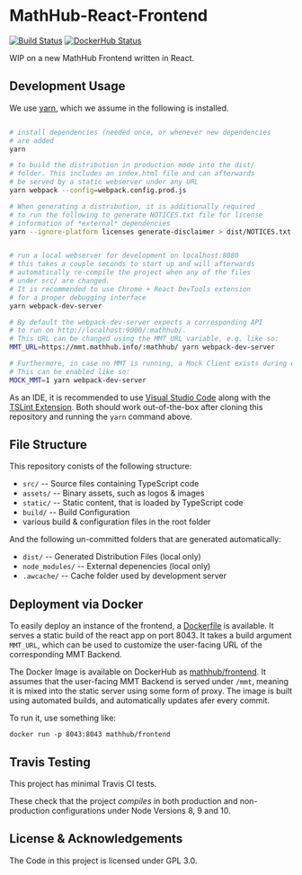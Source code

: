 # MathHub-React-Frontend

[![Build Status](https://img.shields.io/travis/MathHubInfo/Frontend.svg)](https://travis-ci.org/MathHubInfo/Frontend)
[![DockerHub Status](https://img.shields.io/docker/automated/mathhub/frontend.svg)](https://hub.docker.com/r/mathhub/frontend/)

WIP on a new MathHub Frontend written in React. 

## Development Usage
We use [yarn](https://yarnpkg.com/en/), which we assume in the following is installed. 

```bash

# install dependencies (needed once, or whenever new dependencies
# are added
yarn

# to build the distribution in production mode into the dist/
# folder. This includes an index.html file and can afterwards
# be served by a static webserver under any URL
yarn webpack --config=webpack.config.prod.js

# When generating a distribution, it is additionally required
# to run the following to generate NOTICES.txt file for license 
# information of *external* dependencies
yarn --ignore-platform licenses generate-disclaimer > dist/NOTICES.txt


# run a local webserver for development on localhost:8080
# this takes a couple seconds to start up and will afterwards
# automatically re-compile the project when any of the files
# under src/ are changed. 
# It is recommended to use Chrome + React DevTools extension
# for a proper debugging interface
yarn webpack-dev-server

# By default the webpack-dev-server expects a corresponding API
# to run on http://localhost:9000/:mathhub/. 
# This URL can be changed using the MMT_URL variable, e.g. like so:
MMT_URL=https://mmt.mathhub.info/:mathhub/ yarn webpack-dev-server

# Furthermore, in case no MMT is running, a Mock Client exists during development. 
# This can be enabled like so:
MOCK_MMT=1 yarn webpack-dev-server
```

As an IDE, it is recommended to use [Visual Studio Code](https://code.visualstudio.com/) along with the [TSLint Extension](https://marketplace.visualstudio.com/items?itemName=eg2.tslint). 
Both should work out-of-the-box after cloning this repository and running the `yarn` command above. 

## File Structure

This repository conists of the following structure: 
* `src/` -- Source files containing TypeScript code
* `assets/` -- Binary assets, such as logos & images
* `static/` -- Static content, that is loaded by TypeScript code
* `build/` -- Build Configuration
* various build & configuration files in the root folder

And the following un-committed folders that are generated automatically:

* `dist/` -- Generated Distribution Files (local only)
* `node_modules/` -- External depenencies (local only)
* `.awcache/` -- Cache folder used by development server

## Deployment via Docker

To easily deploy an instance of the frontend, a [Dockerfile](Dockerfile) is available. 
It serves a static build of the react app on port 8043. 
It takes a build argument `MMT_URL`, which can be used to customize the user-facing URL of the corresponding MMT Backend. 

The Docker Image is available on DockerHub as [mathhub/frontend](https://hub.docker.com/r/mathhub/frontend/). It assumes that the user-facing MMT Backend is served under `/mmt`, meaning it is mixed into the static server using some form of proxy. 
The image is built using automated builds, and automatically updates afer every commit. 

To run it, use something like:

```
docker run -p 8043:8043 mathhub/frontend
```

## Travis Testing

This project has minimal Travis CI tests. 

These check that the project *compiles* in both production and non-production configurations under Node Versions 8, 9 and 10. 

## License & Acknowledgements

The Code in this project is licensed under GPL 3.0. 
